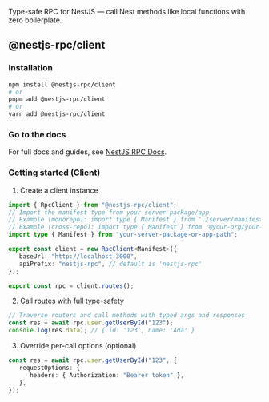 Type-safe RPC for NestJS — call Nest methods like local functions with zero boilerplate.

## @nestjs-rpc/client

### Installation

```bash
npm install @nestjs-rpc/client
# or
pnpm add @nestjs-rpc/client
# or
yarn add @nestjs-rpc/client
```

### Go to the docs

For full docs and guides, see [NestJS RPC Docs](https://natansal.github.io/NestRPC-docs/).

### Getting started (Client)

1. Create a client instance

```ts
import { RpcClient } from "@nestjs-rpc/client";
// Import the manifest type from your server package/app
// Example (monorepo): import type { Manifest } from './server/manifest';
// Example (cross-repo): import type { Manifest } from '@your-org/your-server-package';
import type { Manifest } from "your-server-package-or-app-path";

export const client = new RpcClient<Manifest>({
   baseUrl: "http://localhost:3000",
   apiPrefix: "nestjs-rpc", // default is 'nestjs-rpc'
});

export const rpc = client.routes();
```

2. Call routes with full type-safety

```ts
// Traverse routers and call methods with typed args and responses
const res = await rpc.user.getUserById("123");
console.log(res.data); // { id: '123', name: 'Ada' }
```

3. Override per-call options (optional)

```ts
const res = await rpc.user.getUserById("123", {
   requestOptions: {
      headers: { Authorization: "Bearer token" },
   },
});
```
